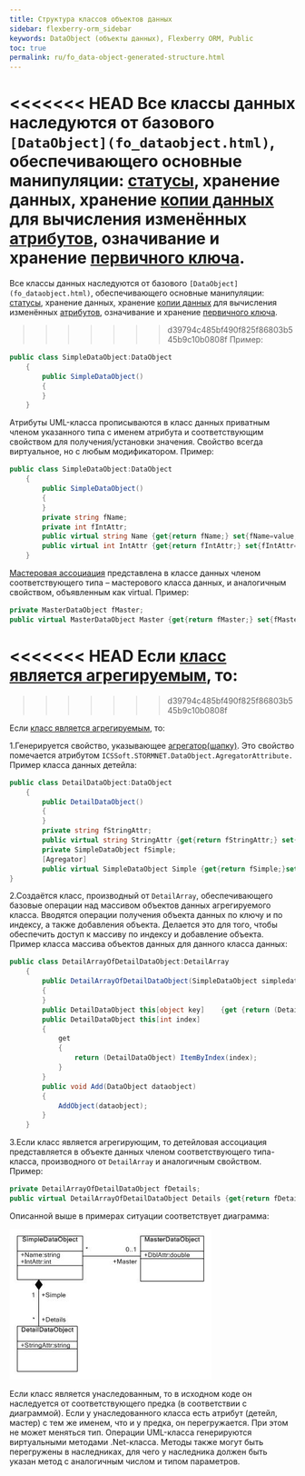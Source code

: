```yaml
---
title: Структура классов объектов данных
sidebar: flexberry-orm_sidebar
keywords: DataObject (объекты данных), Flexberry ORM, Public
toc: true
permalink: ru/fo_data-object-generated-structure.html
---
```


<<<<<<< HEAD
Все классы данных наследуются от базового `[DataObject](fo_dataobject.html)`, обеспечивающего основные манипуляции: [статусы](object-status-and-loading-state.html), хранение данных, хранение [копии данных](data-object-copy.html) для вычисления изменённых [атрибутов](fo_attributes-class-data.html), означивание и хранение [первичного ключа](fo_primary-keys-objects.html).
=======
Все классы данных наследуются от базового `[DataObject](fo_dataobject.html)`, обеспечивающего основные манипуляции: [статусы](fo_object-status-and-loading-state.html), хранение данных, хранение [копии данных](fo_data-object-copy.html) для вычисления изменённых [атрибутов](fo_attributes-class-data.html), означивание и хранение [первичного ключа](fo_primary-keys-objects.html).
>>>>>>> d39794c485bf490f825f86803b545b9c10b0808f
Пример:

```cs
public class SimpleDataObject:DataObject 
	{
		public SimpleDataObject()
		{
		}
	}
```

Атрибуты UML-класса прописываются в класс данных приватным членом указанного типа с именем атрибута и соответствующим свойством для получения/установки значения. Свойство всегда виртуальное, но с любым модификатором.
Пример:

```cs
public class SimpleDataObject:DataObject 
	{
		public SimpleDataObject()
		{
		}
		private string fName;
		private int fIntAttr;
		public virtual string Name {get{return fName;} set{fName=value;}}		
		public virtual int IntAttr {get{return fIntAttr;} set{fIntAttr=value;}}
	}
```
[Мастеровая ассоциация](fd_master-association.html) представлена в классе данных членом соответствующего типа – мастерового класса данных, и аналогичным свойством, объявленным как virtual.
Пример:

```cs
private MasterDataObject fMaster;
public virtual MasterDataObject Master {get{return fMaster;} set{fMaster=value;}}
```
<<<<<<< HEAD
Если [класс является агрегируемым](fo_detail-associations-and-their-properties.html), то:
=======
>>>>>>> d39794c485bf490f825f86803b545b9c10b0808f

Если [класс является агрегируемым](fo_detail-associations-and-their-properties.html), то:

1.Генерируется свойство, указывающее [агрегатор(шапку)](fd_key-concepts.html). Это свойство помечается атрибутом `ICSSoft.STORMNET.DataObject.AgregatorAttribute.`
Пример класса данных детейла:

```cs
public class DetailDataObject:DataObject
	{
		public DetailDataObject()
		{
		}
		private string fStringAttr;
		public virtual string StringAttr {get{return fStringAttr;} set{fStringAttr=value;}}
		private SimpleDataObject fSimple;
		[Agregator]
		public virtual SimpleDataObject Simple {get{return fSimple;}set{fSimple=value;}}
}
```

2.Создаётся класс, производный от `DetailArray`, обеспечивающего базовые операции над массивом объектов данных агрегируемого класса. Вводятся операции получения объекта данных по ключу и по индексу, а также добавления объекта. Делается это для того, чтобы обеспечить доступ к массиву по индексу и добавление объекта.
Пример класса массива объектов данных для данного класса данных:

```cs
public class DetailArrayOfDetailDataObject:DetailArray 
	{
		public DetailArrayOfDetailDataObject(SimpleDataObject simpledataobject):base(typeof(DetailDataObject), simpledataobject)
		{
		}
		public DetailDataObject this[object key]	{get {return (DetailDataObject) GetByKey(key);} set {SetByKey(key,value);}}
		public DetailDataObject this[int index]
		{
			get 
			{
				return (DetailDataObject) ItemByIndex(index);
			}
		}
		public void Add(DataObject dataobject)
		{
			AddObject(dataobject);
		}	
	}
```

3.Если класс является агрегирующим, то детейловая ассоциация представляется в объекте данных членом соответствующего типа-класса, производного от `DetailArray` и аналогичным свойством.
Пример:

```cs
private DetailArrayOfDetailDataObject fDetails;
public virtual DetailArrayOfDetailDataObject Details {get{return fDetails;} set{fDetails=value;}}
```

Описанной выше в примерах ситуации соответствует диаграмма:

![](/images/pages/products/flexberry-orm/data-object-generated-structure/data-object-generated-structure.jpg)

Если класс является унаследованным, то в исходном коде он наследуется от соответствующего предка (в соответствии с диаграммой).
Если у унаследованного класса есть атрибут (детейл, мастер) с тем же именем, что и у предка, он перегружается. При этом не может меняться тип.
Операции UML-класса генерируются виртуальными методами .Net-класса. Методы также могут быть перегружены в наследниках, для чего у наследника должен быть указан метод с аналогичным числом и типом параметров.

